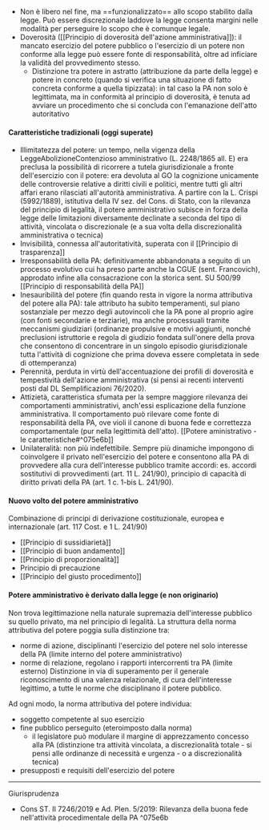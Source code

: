 - Non è libero nel fine, ma ==funzionalizzato== allo scopo stabilito dalla legge. Può essere discrezionale laddove la legge consenta margini nelle modalità per perseguire lo scopo che è comunque legale.
- Doverosità ([[Principio di doverosità dell'azione amministrativa]]): il mancato esercizio del potere pubblico o l'esercizio di un potere non conforme alla legge può essere fonte di responsabilità, oltre ad inficiare la validità del provvedimento stesso.
	- Distinzione tra potere in astratto (attribuzione da parte della legge) e potere in concreto (quando si verifica una situazione di fatto concreta conforme a quella tipizzata): in tal caso la PA non solo è legittimata, ma in conformità al principio di doverosità, è tenuta ad avviare un procedimento che si concluda con l'emanazione dell'atto autoritativo

#### Caratteristiche tradizionali (oggi superate)
- Illimitatezza del potere: un tempo, nella vigenza della LeggeAbolizioneContenzioso amministrativo (L. 2248/1865 all. E) era preclusa la possibilità di ricorrere a tutela giurisdizionale a fronte dell'esercizio con il potere: era devoluta al GO la cognizione unicamente delle controversie relative a diritti civili e politici, mentre tutti gli altri affari erano rilasciati all'autorità amministrativa. A partire con la L. Crispi (5992/1889), istitutiva della IV sez. del Cons. di Stato, con la rilevanza del principio di legalità, il potere amministrativo subisce in forza della legge delle limitazioni diversamente declinate a seconda del tipo di attività, vincolata o discrezionale (e a sua volta della discrezionalità amministrativa o tecnica)
- Invisibilità, connessa all'autoritatività, superata con il [[Principio di trasparenza]]
- Irresponsabilità della PA: definitivamente abbandonata a seguito di un processo evolutivo cui ha preso parte anche la CGUE (sent. Francovich), approdato infine alla consacrazione con la storica sent. SU 500/99 [[Principio di responsabilità della PA]]
- Inesauribilità del potere (fin quando resta in vigore la norma attributiva del potere alla PA): tale attributo ha subito temperamenti, sul piano sostanziale per mezzo degli autovincoli che la PA pone al proprio agire (con fonti secondarie e terziarie), ma anche processuali tramite meccanismi giudiziari (ordinanze propulsive e motivi aggiunti, nonché preclusioni istruttorie e regola di giudizio fondata sull'onere della prova che consentono di concentrare in un singolo episodio giurisdizionale tutta l'attività di cognizione che prima doveva essere completata in sede di ottemperanza)
- Perennità, perduta in virtù dell'accentuazione dei profili di doverosità e tempestività dell'azione amministrativa (si pensi ai recenti interventi posti dal DL Semplificazioni 76/2020).
- Attizietà, caratteristica sfumata per la sempre maggiore rilevanza dei comportamenti amministrativi, anch'essi esplicazione della funzione amministrativa. Il comportamento può rilevare come fonte di responsabilità della PA, ove violi il canone di buona fede e correttezza comportamentale (pur nella legittimità dell'atto). [[Potere aministrativo - le caratteristiche#^075e6b]]
- Unilateralità: non più indefettibile. Sempre più dinamiche impongono di coinvolgere il privato nell'esercizio del potere e consentono alla PA di provvedere alla cura dell'interesse pubblico tramite accordi: es. accordi sostitutivi di provvedimenti (art. 11 L. 241/90), principio di capacità di diritto privati della PA (art. 1 c. 1-bis L. 241/90).

#### Nuovo volto del potere amministrativo
Combinazione di principi di derivazione costituzionale, europea e internazionale (art. 117 Cost. e 1 L. 241/90)
- [[Principio di sussidiarietà]]
- [[Principio di buon andamento]]
- [[Principio di proporzionalità]]
- Principio di precauzione
- [[Principio del giusto procedimento]]

#### Potere amministrativo è derivato dalla legge (e non originario)
Non trova legittimazione nella naturale supremazia dell'interesse pubblico su quello privato, ma nel principio di legalità.
La struttura della norma attributiva del potere poggia sulla distinzione tra:
- norme di azione, disciplinanti l'esercizio del potere nel solo interesse della PA (limite interno del potere amministrativo)
- norme di relazione, regolano i rapporti intercorrenti tra PA (limite esterno)
Distinzione in via di superamento per il generale riconoscimento di una valenza relazionale, di cura dell'interesse legittimo, a tutte le norme che disciplinano il potere pubblico.

Ad ogni modo, la norma attributiva del potere individua:
- soggetto competente al suo esercizio
- fine pubblico perseguito (eteroimposto dalla norma)
	- il legislatore può modulare il margine di apprezzamento concesso alla PA (distinzione tra attività vincolata, a discrezionalità totale - si pensi alle ordinanze di necessità e urgenza - o a discrezionalità tecnica)
- presupposti e requisiti dell'esercizio del potere


---
Giurisprudenza
- Cons ST. II 7246/2019 e Ad. Plen. 5/2019: Rilevanza della buona fede nell'attività procedimentale della PA  ^075e6b